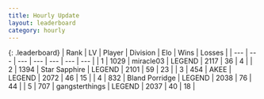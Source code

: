 ```yaml
---
title: Hourly Update
layout: leaderboard
category: hourly
---
```


{: .leaderboard}
| Rank | LV | Player | Division | Elo | Wins | Losses |
| --- | --- | --- | --- | --- | --- | --- |
| <span data-change="0">1</span> | 1029 | <span title="ID: 416373">miracle03</span> | LEGEND | <span data-change="0">2117</span> | <span data-change="0">36</span> | <span data-change="0">4</span> |
| <span data-change="0">2</span> | 1394 | <span title="ID: 315148">Star Sapphire</span> | LEGEND | <span data-change="0">2101</span> | <span data-change="0">59</span> | <span data-change="0">23</span> |
| <span data-change="0">3</span> | 454 | <span title="ID: 455100">AKEE</span> | LEGEND | <span data-change="0">2072</span> | <span data-change="0">46</span> | <span data-change="0">15</span> |
| <span data-change="2">4</span> | 832 | <span title="ID: 466895">Bland Porridge</span> | LEGEND | <span data-change="8">2038</span> | <span data-change="1">76</span> | <span data-change="0">44</span> |
| <span data-change="-1">5</span> | 707 | <span title="ID: 92077">gangsterthings</span> | LEGEND | <span data-change="0">2037</span> | <span data-change="0">40</span> | <span data-change="0">18</span> |